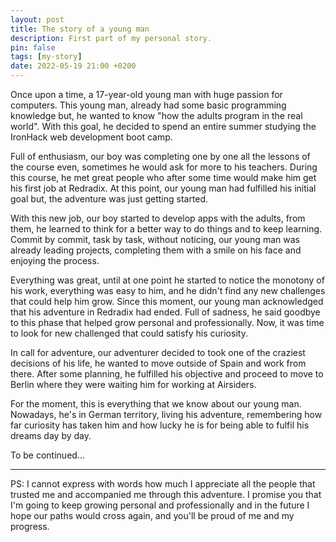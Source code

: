 ```yaml
---
layout: post
title: The story of a young man
description: First part of my personal story.
pin: false
tags: [my-story]
date: 2022-05-19 21:00 +0200
---
```


Once upon a time, a 17-year-old young man with huge passion for computers. This young man, already had some basic programming knowledge but, he wanted to know "how the adults program in the real world". With this goal, he decided to spend an entire summer studying the IronHack web development boot camp.

Full of enthusiasm, our boy was completing one by one all the lessons of the course even, sometimes he would ask for more to his teachers. During this course, he met great people who after some time would make him get his first job at Redradix. At this point, our young man had fulfilled his initial goal but, the adventure was just getting started.

With this new job, our boy started to develop apps with the adults, from them, he learned to think for a better way to do things and to keep learning. Commit by commit, task by task, without noticing, our young man was already leading projects, completing them with a smile on his face and enjoying the process.

Everything was great, until at one point he started to notice the monotony of his work, everything was easy to him, and he didn't find any new challenges that could help him grow. Since this moment, our young man acknowledged that his adventure in Redradix had ended. Full of sadness, he said goodbye to this phase that helped grow personal and professionally. Now, it was time to look for new challenged that could satisfy his curiosity.

In call for adventure, our adventurer decided to took one of the craziest decisions of his life, he wanted to move outside of Spain and work from there. After some planning, he fulfilled his objective and proceed to move to Berlin where they were waiting him for working at Airsiders.

For the moment, this is everything that we know about our young man. Nowadays, he's in German territory, living his adventure, remembering how far curiosity has taken him and how lucky he is for being able to fulfil his dreams day by day.

To be continued...

---

PS: I cannot express with words how much I appreciate all the people that trusted me and accompanied me through this adventure. I promise you that I'm going to keep growing personal and professionally and in the future I hope our paths would cross again, and you'll be proud of me and my progress.